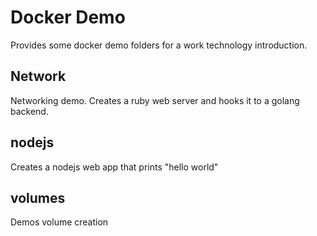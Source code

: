 # Docker Demo

Provides some docker demo folders for a work technology introduction. 

## Network
Networking demo. Creates a ruby web server and hooks it to a golang backend.

## nodejs
Creates a nodejs web app that prints "hello world"

## volumes
Demos volume creation

